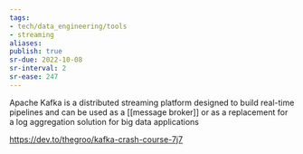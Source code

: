 ```yaml
---
tags: 
- tech/data_engineering/tools
- streaming
aliases:
publish: true
sr-due: 2022-10-08
sr-interval: 2
sr-ease: 247
---
```


Apache Kafka is a distributed streaming platform designed to build real-time pipelines and can be used as a [[message broker]] or as a replacement for a log aggregation solution for big data applications


https://dev.to/thegroo/kafka-crash-course-7j7
